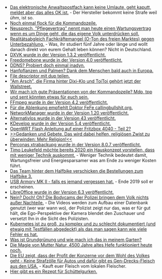 * [Das elektronische Anwaltspostfach kann keine Umlaute, geht kaputt, meldet aber das alles OK ist.](https://blog.fefe.de/?ts=a3b93a4c) - Der Hersteller bekommt keine Strafe weil *ühm*, ist so.
* [Noch einmal flock für die Kommandozeile.](https://utcc.utoronto.ca/~cks/space/blog/linux/FlockUsageNotes)
* [Neusprech, "Pflegevertrag" nennt man heute einen Wartungsvertrag wenn es um Dinge geht, die das eigene Volk unterdrücken soll.](https://www.heise.de/newsticker/meldung/Staatstrojaner-Posse-LKA-Berlin-kauft-vergeblich-teure-FinFisher-Spaehtechnik-4488768.html)
* [Realitätsabgleich Fachkräftemangel (O-Ton des freien Marktes) gegen Unterbezahlung.](https://tuxproject.de/blog/2019/08/fachkraeftebezahlungsmangel-2/) - Was, ihr studiert fünf Jahre oder länge und wollt danach direkt von eurem Gehalt leben können? Nicht in Deutschland.
* [DXVK wurde in der Version 1.3.2 veröffentlicht.](https://www.phoronix.com/scan.php?page=news_item&px=DXVK-1.3.2-Released)
* [Freedomebone wurde in der Version 4.0 veröffentlicht.](https://blog.freedombone.net/freedombone-version-4-0)
* [DDNS? Probiert doch einmal inadyn.](https://troglobit.com/projects/inadyn/)
* [Hanfpflanzen und Palmen? Dank dem Menschen bald auch in Europa.](https://www.sonnenseite.com/de/umwelt/palmen-in-mitteleuropa-als-folge-des-klimawandels.html)
* [File descriptor mit dup teilen.](https://utcc.utoronto.ca/~cks/space/blog/unix/DupAndSharedFileDescriptors)
* ["Am Arsch", die Firma hinter Dixi-Klo und ToiToi gehört jetzt der Wallstreet.](https://blog.fefe.de/?ts=a3b78834)
* [Wir mach ich gute Präsentationen von der Kommandozeile? Mdp, tpp und sent könnten etwas für euch sein.](https://opensource.com/article/19/8/command-line-presentation-tools)
* [FFmpeg wurde in der Version 4.2 veröffentlicht.](https://www.pro-linux.de/news/1/27324/ffmpeg-42-ada-ver%C3%B6ffentlicht.html)
* [Für die Ablenkung empfiehlt Doktor FeFe callingbullshit.org.](https://blog.fefe.de/?ts=a3b4e93f)
* [NetworkManager wurde in der Version 1.20 veröffentlicht.](https://www.phoronix.com/scan.php?page=news_item&px=NetworkManager-1.20-Released)
* [Alternativlos wurde in der Version 43 veröffentlicht.](https://blog.fefe.de/?ts=a3b4714e)
* [KDevelop wurde in der Version 5.4 veröffentlicht.](https://www.pro-linux.de/news/1/27328/kdevelop-54-freigegeben.html)
* [OpenWRT Flash Anleitung auf einer Fritzbox 4040 - Teil 2?](https://www.kuketz-blog.de/flash-openwrt-auf-fritzbox-4040-openwrt-teil2/)
* [>>Gedanken und Gebete. Das wird dabei helfen, religiösen Zwist zu überwinden: Mehr Religion!<<](https://tuxproject.de/blog/2019/08/saekularismus-wann-anders-4/)
* [Perconas xtrabackupg wurde in der Version 8.0.7 veröffentlicht.](https://www.percona.com/blog/2019/08/07/percona-xtrabackup-8-0-7-is-now-available/)
* [Timo Leukefeld möchte bereits 2020 ein Hauskonzept vorstellen, dass mit weniger Technik auskommt.](https://www.sonnenseite.com/de/wirtschaft/warum-enttechnisierung-das-gebot-fuer-guenstiges-wohnen-ist.html) - Weniger Technik bedeutet damit, Wartungsfreier und Energiesparsamer was am Ende zu weniger Kosten führt.
* [Das Team hinter dem Halfbike verschicken die Bestellungen zum Halfbike 3.](https://www.kickstarter.com/projects/halfbike/halfbike-3-how-to-bridge-the-gap-between-man-machi/posts/2580193)
* [USB Armory MK II - falls es jemand vergessen hat.](https://inversepath.com/usbarmory.html) - Ende 2019 soll er erscheinen.
* [LibreOffice wurde in der Version 6.3 veröffentlicht.](https://www.phoronix.com/scan.php?page=news_item&px=LibreOffice-6.3-Released)
* [Nein? Doch! Oh? Die Bodycams der Polizei bringen dem Volk nichts außer Nachteile.](https://blog.fefe.de/?ts=a3b25266) - Die Videos werden zum Aufbau einer Datenbank genutzt (wer war wann wo), der Polizist zeigt nur das, was er für gut hält, die Ego-Perspektive der Kamera blendet den Zuschauer und versetzt Ihn in die Sicht des Polizisten.
* [Kubernetes ist zu groß, zu komplex und zu schlecht dokumentiert (und etwaig mit Testfällen abgedeckt) als das man sagen kann wie viele Fehler es hat.](https://blog.fefe.de/?ts=a3b25963)
* [Was ist Grundgrünung und wie mach ich das in meinem Garten?](https://www.smarticular.net/gruenduengung-herbst-winter-garten-permakultur/)
* [Die Magie von Mutter Natur, 4500 Jahre altes Hefe funktioniert heute noch.](https://blog.fefe.de/?ts=a3b39ff1)
* [Die EU zeigt, dass der Profit der Konzerne vor dem Wohl des Volkes geht - Keine Strafzölle für Autos und dafür gibt es Gen-Drecks-Fleisch aus den USA.](https://netzfrauen.org/2019/08/09/fleisch-6/) - Kauft euer Fleisch vom lokalen Fleischer.
* [Hier gibt es ein Rezept für Schüttelgurken.](https://www.smarticular.net/schuettelgurken-schnellgurken-rezept-ohne-kochen/)
